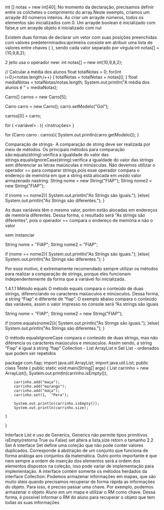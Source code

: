 int [] notas = new int[40];
No  momento  da  declaração,  precisamos  definir  entre  os  colchetes  o comprimento do array.Neste exemplo, criamos um arrayde 40 números inteiros. Ao criar um arrayde números, todos os elementos são inicializados com 0. Um arrayde boolean é inicializado com false,e um arrayde objeto é inicializado com nul

Existem duas formas de declarar um vetor com suas posições preenchidas com valores predeterminados:aprimeira consiste em atribuir uma lista de valores entre chaves { }, sendo cada valor separado por vírgula:int notas[] = {10,9,8,2};

2 jeito usa o operador new:
int notas[] = new int{10,9,8,2};

// Calcular a média dos alunos
float totalNotas = 0;
for(int i=0;i<notas.length;i++) {
  totalNotas = totalNotas + notas[i];
}
float mediaNotas = totalNotas/notas.length;
System.out.println("A média dos alunos é " + mediaNotas);

Carro[] carros = new Carro[5];

Carro carro = new Carro();
carro.setModelo("Gol");

carros[0] = carro;

for (<tipo> <variável> : <array>){
  <instruções>
}

for (Carro carro : carros){
  System.out.println(carro.getModelo());
}


Comparação de strings- A comparação de string deve ser realizada por meio de métodos. Os principais métodos para comparação são:equals(string):verifica a igualdade do valor das strings.equalsIgnoreCase(string):verifica a igualdade do valor das strings sem diferenciar as letras maiúsculas e minúsculas. Não devemos utilizar o operador == para comparar strings,pois esse operador compara o endereço de memória em que a string está alocada em vezdo valor armazenado nastring.
String nome = new String("FIAP");
String nome2 = new String("FIAP");

if (nome == nome2){
  System.out.println("As Strings são iguais.");
}else{
  System.out.println("As Strings são diferentes.");
}

As duas variáveis têm o mesmo valor, porém estão alocadas em endereços de memória diferentes. Dessa forma, o resultado será “As strings são diferentes”, pois o operador == compara o endereço de memória e não o valor

sem instanciar 

String nome = "FIAP";
String nome2 = "FIAP";

if (nome == nome2){
  System.out.println("As Strings são iguais.");
}else{
  System.out.println("As Strings são diferentes.");
}


Por esse motivo, é extremamente recomendado sempre utilizar os métodos
para realizar a comparação de strings, porque eles funcionam independentemente da
forma que a variável foi inicializada.

1.4.1.1 Método equals
O método equals compara o conteúdo de duas strings, diferenciando os
caracteres maiúsculos e minúsculos. Dessa forma, a string “Fiap” é diferente de “fiap”.
O exemplo abaixo compara o conteúdo das variáveis, assim o valor impresso no
console será “As strings são iguais

String nome = "FIAP";
String nome2 = new String("FIAP");

if (nome.equals(nome2)){
  System.out.println("As Strings são iguais.");
}else{
  System.out.println("As Strings são diferentes.");
}


O método equalsIgnoreCase compara o conteúdo de duas strings, mas não
diferencia os caracteres maiúsculos e minúsculos. Assim sendo, a string “Fiap” é igual
à string “fiap”
Collection - List ArrayList e Set
List - ordenados que podem ser repetidos

package com.fiap;
import java.util.ArrayList;
import java.util.List;
public class Teste {
	public static void main(String[] args) {
		List<String> carrinho = new ArrayList<String>();
		System.out.println(carrinho.isEmpty());
		
		carrinho.add("maça");
		carrinho.add("morango");
		carrinho.add("maça");
		carrinho.set(1,  "Pera");
		
		System.out.println(carrinho.isEmpty());
		System.out.println(carrinho.size);
		
	}
}

Interface List e uso de Generics, Generics não permite tipos primitivos
isEmpty(retorna True ou False)
set altera a lista,size retorn o tamanho
2.2 Set
A interface Set define uma coleção que não pode conter valores duplicados.
Corresponde à abstração de um conjunto que funciona de forma análoga aos
conjuntos da matemática. Outro ponto importante é que nem sempre a ordem de
inserção dos elementos será a ordem dos elementos dispostos na coleção, isso pode
variar de implementação para implementação. A interface contém somente os
métodos herdados da interface Collection:
Podemos armazenar informações em mapas, que são muito úteis quando
precisamos recuperar de forma rápida as informações do objeto. Para isso, é preciso
passar uma chave. Por exemplo, podemos armazenar o objeto Aluno em um mapa e
utilizar o RM como chave. Dessa forma, é possível informar o RM do aluno para
recuperar o objeto que tem todas as suas informações
